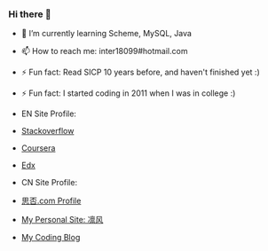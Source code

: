 ### Hi there 👋

- 🌱 I’m currently learning Scheme, MySQL, Java
- 📫 How to reach me: inter18099#hotmail.com
- ⚡ Fun fact: Read SICP 10 years before, and haven't finished yet :)
- ⚡ Fun fact: I started coding in 2011 when I was in college :)


- EN Site Profile:
- [Stackoverflow](https://stackoverflow.com/users/1653657/inter18099)
- [Coursera](https://www.coursera.org/user/62e6d7edc6d9b9e39985cb1c220da0fb)
- [Edx](https://profile.edx.org/u/singwind)

- CN Site Profile:
- [思否.com Profile](https://segmentfault.com/u/inter18099)
- [My Personal Site: 凛风](https://fengrin.me/)
- [My Coding Blog](https://road.fengrin.me/)
